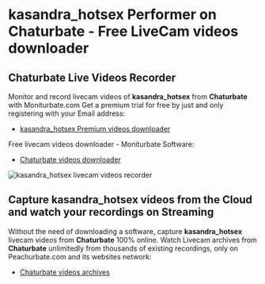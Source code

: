 # kasandra_hotsex Performer on Chaturbate - Free LiveCam videos downloader

## Chaturbate Live Videos Recorder

Monitor and record livecam videos of **kasandra_hotsex** from **Chaturbate** with Moniturbate.com
Get a premium trial for free by just and only registering with your Email address:
* [kasandra_hotsex Premium videos downloader](https://moniturbate.com/request-demo-licence-key.html)

Free livecam videos downloader - Moniturbate Software:
* [Chaturbate videos downloader](https://moniturbate.com/moniturbate-download-software.html)

![kasandra_hotsex livecam videos recorder](https://peachurnet.com/templates/moniturbate-software.png)


## Capture kasandra_hotsex videos from the Cloud and watch your recordings on Streaming

Without the need of downloading a software, capture **kasandra_hotsex** livecam videos from **Chaturbate** 100% online.
Watch Livecam archives from **Chaturbate** unlimitedly from thousands of existing recordings, only on Peachurbate.com and its websites network:
* [Chaturbate videos archives](https://peachurnet.com/)
